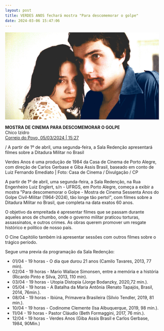 ```yaml
---
layout: post
title: VERDES ANOS fechará mostra "Para descomemorar o golpe"
date: 2024-03-06 15:47:06
---
```

![](/uploads/verd-werner-marcia.jpg)

**MOSTRA DE CINEMA PARA DESCOMEMORAR O GOLPE**\
Chico Izidro\
[Correio do Povo, 05/03/2024 | 15:27](https://www.correiodopovo.com.br/blogs/cinecp/mostra-de-cinema-para-descomemorar-o-golpe-1.1471886)

[](https://www.correiodopovo.com.br/blogs/cinecp/mostra-de-cinema-para-descomemorar-o-golpe-1.1471886)/ A partir de 1º de abril, uma segunda-feira, a Sala Redenção apresentará filmes sobre a Ditadura Militar no Brasil

Verdes Anos é uma produção de 1984 da Casa de Cinema de Porto Alegre, com direção de Carlos Gerbase e Giba Assis Brasil, baseado em conto de Luiz Fernando Emediato | Foto: Casa de Cinema / Divulgação / CP

A partir de 1º de abril, uma segunda-feira, a Sala Redenção, na Rua Engenheiro Luiz Englert, s/n - UFRGS, em Porto Alegre, começa a exibir a mostra "Para descomemorar o Golpe - Mostra de Cinema Sessenta Anos do Golpe Civil-Militar (1964-2024), tão longe tão perto!", com filmes sobre a Ditadura Militar no Brasil, que completa na data exatos 60 anos.

O objetivo da empreitada é apresentar filmes que se passam durante aqueles anos de chumbo, onde o governo militar praticou torturas, assassinatos, e outros crimes. As obras querem promover um resgate histórico e político de nosso país.

O Cine Capitólio também irá apresentar sessões com outros filmes sobre o trágico período.

Segue uma previa da programação da Sala Redenção:

* 01/04 - 19 horas - O dia que durou 21 anos (Camilo Tavares, 2013, 77 min).
* 02/04 - 19 horas - Mario Wallace Simonsen, entre a memória e a história (Ricardo Pinto e Silva, 2013, 110 min).
* 03/04 - 19 horas - Utopia Distopia (Jorge Bodanzky, 2020,72 min.).
* 05/04 - 19 horas - A Batalha da Maria Antônia (Renato Tapajós, Brasil, 2014, 76min.).
* 08/04 - 19 horas - Ibiúna, Primavera Brasileira (Silvio Tendler, 2019, 81 min.).
* 10/04 - 19 horas - Codinome Clemente (Isa Albuquerque, 2019, 98 min.).
* 11/04 - 19 horas - Pastor Cláudio (Beth Formaggini, 2017, 76 min.).
* 12/04 - 19 horas - Verdes Anos (Giba Assis Brasil e Carlos Gerbase, 1984, 90Min.)